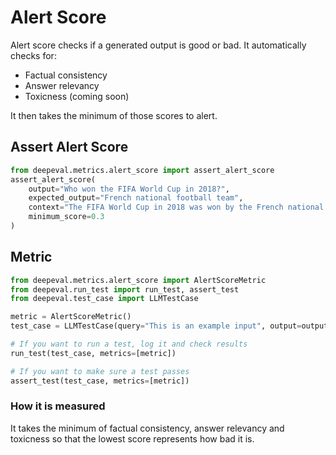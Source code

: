 # Alert Score

Alert score checks if a generated output is good or bad. It automatically checks for:

- Factual consistency
- Answer relevancy
- Toxicness (coming soon)

It then takes the minimum of those scores to alert.

## Assert Alert Score

```python
from deepeval.metrics.alert_score import assert_alert_score
assert_alert_score(
    output="Who won the FIFA World Cup in 2018?",
    expected_output="French national football team",
    context="The FIFA World Cup in 2018 was won by the French national football team. They defeated Croatia 4-2 in the final match to claim the championship.",
    minimum_score=0.3
)
```

## Metric

```python
from deepeval.metrics.alert_score import AlertScoreMetric
from deepeval.run_test import run_test, assert_test
from deepeval.test_case import LLMTestCase

metric = AlertScoreMetric()
test_case = LLMTestCase(query="This is an example input", output=output, context=context)

# If you want to run a test, log it and check results
run_test(test_case, metrics=[metric])

# If you want to make sure a test passes
assert_test(test_case, metrics=[metric])

```

### How it is measured

It takes the minimum of factual consistency, answer relevancy and toxicness so that the lowest score represents how bad it is.
